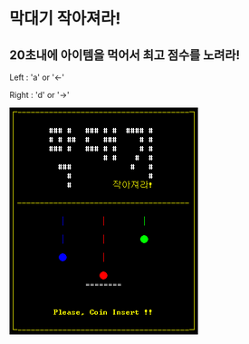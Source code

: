 # 막대기 작아져라!

## 20초내에 아이템을 먹어서 최고 점수를 노려라!

Left  : 'a' or '←'

Right : 'd' or '→'

![error](https://github.com/Jo-jangho/GitTest_Window/blob/master/c_popol3/Resourse/Scene/title.PNG?raw=true)
